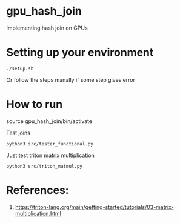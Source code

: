 # gpu_hash_join
Implementing hash join on GPUs

# Setting up your environment
```
./setup.sh
```
Or follow the steps manally if some step gives error

# How to run

source gpu_hash_join/bin/activate

Test joins
```
python3 src/tester_functional.py
```

Just test triton matrix multiplication
```
python3 src/triton_matmul.py
```

# References:

1. https://triton-lang.org/main/getting-started/tutorials/03-matrix-multiplication.html